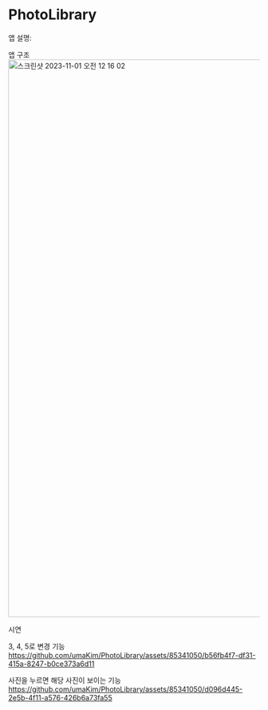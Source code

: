 # PhotoLibrary

앱 설명:

앱 구조
<img width="1117" alt="스크린샷 2023-11-01 오전 12 16 02" src="https://github.com/umaKim/PhotoLibrary/assets/85341050/457102c0-0ff4-40a7-bb3b-bcb88ab2beae">

시연

3, 4, 5로 변경 기능
https://github.com/umaKim/PhotoLibrary/assets/85341050/b56fb4f7-df31-415a-8247-b0ce373a6d11

사진을 누르면 해당 사진이 보이는 기능
https://github.com/umaKim/PhotoLibrary/assets/85341050/d096d445-2e5b-4f11-a576-426b6a73fa55

